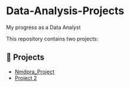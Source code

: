 # Data-Analysis-Projects
 My progress as a Data Analyst

This repository contains two projects:

## 🔗 Projects

- [Nmdpra_Project](https://github.com/Ahrrisone/Data-Analysis-Projects/blob/main/nmdpra%20representations/readme.md)
- [Project 2](./project2/README.md)
